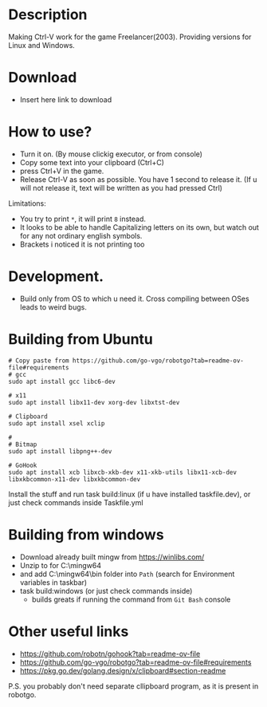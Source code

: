 # Description

Making Ctrl-V work for the game Freelancer(2003).
Providing versions for Linux and Windows.

# Download

- Insert here link to download

# How to use?

- Turn it on. (By mouse clickig executor, or from console)
- Copy some text into your clipboard (Ctrl+C)
- press Ctrl+V in the game.
- Release Ctrl-V as soon as possible. You have 1 second to release it. (If u will not release it, text will be written as you had pressed Ctrl)

Limitations:
- You try to print `*`, it will print `8` instead.
- It looks to be able to handle Capitalizing letters on its own, but watch out for any not ordinary english symbols.
- Brackets i noticed it is not printing too

# Development.

- Build only from OS to which u need it. Cross compiling between OSes leads to weird bugs.

# Building from Ubuntu

```
# Copy paste from https://github.com/go-vgo/robotgo?tab=readme-ov-file#requirements
# gcc
sudo apt install gcc libc6-dev

# x11
sudo apt install libx11-dev xorg-dev libxtst-dev

# Clipboard
sudo apt install xsel xclip

#
# Bitmap
sudo apt install libpng++-dev

# GoHook
sudo apt install xcb libxcb-xkb-dev x11-xkb-utils libx11-xcb-dev libxkbcommon-x11-dev libxkbcommon-dev
```

Install the stuff and run task build:linux (if u have installed taskfile.dev), or just check commands inside Taskfile.yml

# Building from windows

- Download already built mingw from https://winlibs.com/
- Unzip to for C:\mingw64
- and add C:\mingw64\bin folder into `Path` (search for Environment variables in taskbar)
- task build:windows (or just check commands inside)
    - builds greats if running the command from `Git Bash` console

# Other useful links

- https://github.com/robotn/gohook?tab=readme-ov-file
- https://github.com/go-vgo/robotgo?tab=readme-ov-file#requirements
- https://pkg.go.dev/golang.design/x/clipboard#section-readme

P.S. you probably don't need separate cllipboard program, as it is present in robotgo.
